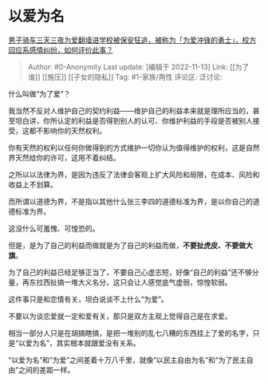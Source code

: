 # 以爱为名
[男子骑车三天三夜为爱翻墙进学校被保安狂追，被称为「为爱冲锋的勇士」，校方回应系感情纠纷，如何评价此事？](https://www.zhihu.com/question/566063675/answer/2755899248)

> Author: #0-Anonymity
> Last update: [编辑于 2022-11-13]
> Link: [[为了谁]] [[施压]] [[子女的隐私]]
> Tag: #1-家族/两性
> 评论区:
> 泛讨论:

什么叫做“为了爱”？

我当然不反对人维护自己的契约利益——维护自己的利益本来就是理所应当的，甚至坦白讲，你所认定的利益是否得到别人的认可、你维护利益的手段是否被别人接受，这都不影响你的天然权利。

你有天然的权利以任何你做得到的方式维护一切你认为值得维护的权利，这是自然界天然给你的许可，这用不着纠结。

之所以以法律为界，是因为违反了法律会客观上扩大风险和局限，在成本、风险和收益上不划算。

而所谓以道德为界，不是指以其他什么张三李四的道德标准为界，是以你自己的道德标准为界。

这没什么可羞愧、可惶恐的。

但是，是为了自己的利益而做就是为了自己的利益而做，**不要扯虎皮、不要做大旗**。

为了自己的利益已经足够正当了，不要自己心虚志短，好像“自己的利益”还不够分量，再东拉西扯搞一堆大义名分，这只会让人感觉底气虚弱，惊惶软弱。

这件事只是和恋情有关，坦白说谈不上什么“为爱”。

不要以为谈恋爱就一定和爱有关，那只是双方主观上觉得自己是在求爱。

相当一部分人只是在胡搞瞎搞，是把一堆别的乱七八糟的东西挂上了爱的名字，只是“以爱为名”，其实根本就跟爱没有关系。

“以爱为名”和“为爱”之间差着十万八千里，就像“以民主自由为名”和“为了民主自由”之间的差距一样。
